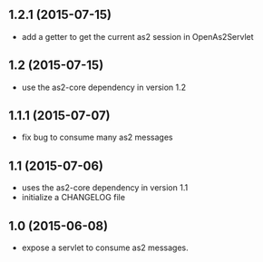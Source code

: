 ## 1.2.1 (2015-07-15)
 - add a getter to get the current as2 session in OpenAs2Servlet

## 1.2 (2015-07-15)
 - use the as2-core dependency in version 1.2

## 1.1.1 (2015-07-07)
 - fix bug to consume many as2 messages

## 1.1 (2015-07-06)
 - uses the as2-core dependency in version 1.1
 - initialize a CHANGELOG file
 
## 1.0 (2015-06-08)
 - expose a servlet to consume as2 messages.



